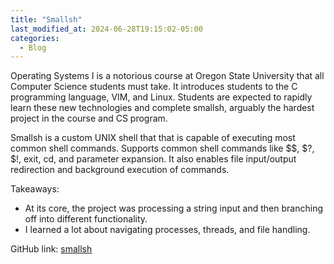 ```yaml
---
title: "Smallsh"
last_modified_at: 2024-06-28T19:15:02-05:00
categories:
  - Blog
---
```

Operating Systems I is a notorious course at Oregon State University that all Computer Science students must take. 
It introduces students to the C programming language, VIM, and Linux. Students are expected to rapidly learn these new technologies
and complete smallsh, arguably the hardest project in the course and CS program. 

Smallsh is a custom UNIX shell that that is capable of executing most common shell commands. Supports common shell commands like $$, $?, $!, exit, cd, and parameter expansion. It also enables file input/output redirection and background execution of commands.

Takeaways:
- At its core, the project was processing a string input and then branching off into different functionality.
- I learned a lot about navigating processes, threads, and file handling.

GitHub link: [smallsh](https://github.com/slv87645/smallsh/tree/main)
